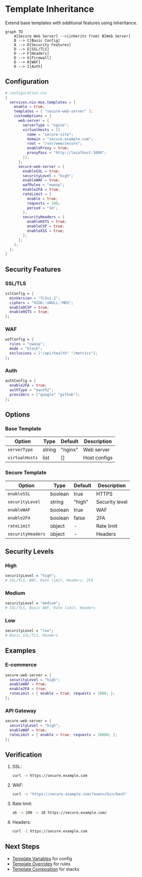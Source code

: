 # Template Inheritance

Extend base templates with additional features using inheritance.

```mermaid
graph TD
    A[Secure Web Server] -->|inherits from| B[Web Server]
    B --> C[Basic Config]
    A --> D[Security Features]
    D --> E[SSL/TLS]
    D --> F[Headers]
    D --> G[Firewall]
    D --> H[WAF]
    D --> I[Auth]
```

## Configuration

```nix
# configuration.nix
{
  services.nix-mox.templates = {
    enable = true;
    templates = [ "secure-web-server" ];
    customOptions = {
      web-server = {
        serverType = "nginx";
        virtualHosts = [{
          name = "secure-site";
          domain = "secure.example.com";
          root = "/var/www/secure";
          enableProxy = true;
          proxyPass = "http://localhost:3000";
        }];
      };
      secure-web-server = {
        enableSSL = true;
        securityLevel = "high";
        enableWAF = true;
        wafRules = "owasp";
        enable2FA = true;
        rateLimit = {
          enable = true;
          requests = 100;
          period = "1m";
        };
        securityHeaders = {
          enableHSTS = true;
          enableCSP = true;
          enableXSS = true;
        };
      };
    };
  };
}
```

## Security Features

### SSL/TLS

```nix
sslConfig = {
  minVersion = "TLSv1.2";
  ciphers = "HIGH:!aNULL:!MD5";
  enableOCSP = true;
  enableHSTS = true;
};
```

### WAF

```nix
wafConfig = {
  rules = "owasp";
  mode = "block";
  exclusions = ["/api/health" "/metrics"];
};
```

### Auth

```nix
authConfig = {
  enable2FA = true;
  authType = "oauth2";
  providers = ["google" "github"];
};
```

## Options

### Base Template

| Option | Type | Default | Description |
|--------|------|---------|-------------|
| `serverType` | string | "nginx" | Web server |
| `virtualHosts` | list | [] | Host configs |

### Secure Template

| Option | Type | Default | Description |
|--------|------|---------|-------------|
| `enableSSL` | boolean | true | HTTPS |
| `securityLevel` | string | "high" | Security level |
| `enableWAF` | boolean | true | WAF |
| `enable2FA` | boolean | false | 2FA |
| `rateLimit` | object | - | Rate limit |
| `securityHeaders` | object | - | Headers |

## Security Levels

### High

```nix
securityLevel = "high";
# SSL/TLS, WAF, Rate limit, Headers, 2FA
```

### Medium

```nix
securityLevel = "medium";
# SSL/TLS, Basic WAF, Rate limit, Headers
```

### Low

```nix
securityLevel = "low";
# Basic SSL/TLS, Headers
```

## Examples

### E-commerce

```nix
secure-web-server = {
  securityLevel = "high";
  enableWAF = true;
  enable2FA = true;
  rateLimit = { enable = true; requests = 1000; };
};
```

### API Gateway

```nix
secure-web-server = {
  securityLevel = "high";
  enableWAF = true;
  rateLimit = { enable = true; requests = 10000; };
};
```

## Verification

1. SSL:

   ```bash
   curl -v https://secure.example.com
   ```

2. WAF:

   ```bash
   curl -v "https://secure.example.com/?exec=/bin/bash"
   ```

3. Rate limit:

   ```bash
   ab -n 200 -c 10 https://secure.example.com/
   ```

4. Headers:

   ```bash
   curl -I https://secure.example.com
   ```

## Next Steps

- [Template Variables](../05-variables) for config
- [Template Overrides](../06-overrides) for rules
- [Template Composition](../03-composition) for stacks
